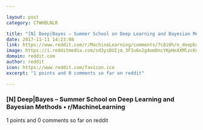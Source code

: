 ```yaml
---

layout: post
category: C7WHBLNLR

title: "[N] Deep|Bayes – Summer School on Deep Learning and Bayesian Methods • r/MachineLearning"
date: 2017-11-11 14:23:08
link: https://www.reddit.com/r/MachineLearning/comments/7c8i0h/n_deepbayes_summer_school_on_deep_learning_and/
image: https://i.redditmedia.com/sd3ysDUIjm_3F3u6x2g4om0ncYKpHeXXMlzcKcCltjs.jpg?w=320&s=64eece07082cbc2bc6c34fd03f04724d
domain: reddit.com
author: reddit
icon: https://www.reddit.com/favicon.ico
excerpt: "1 points and 0 comments so far on reddit"

---
```


### [N] Deep|Bayes – Summer School on Deep Learning and Bayesian Methods • r/MachineLearning

1 points and 0 comments so far on reddit